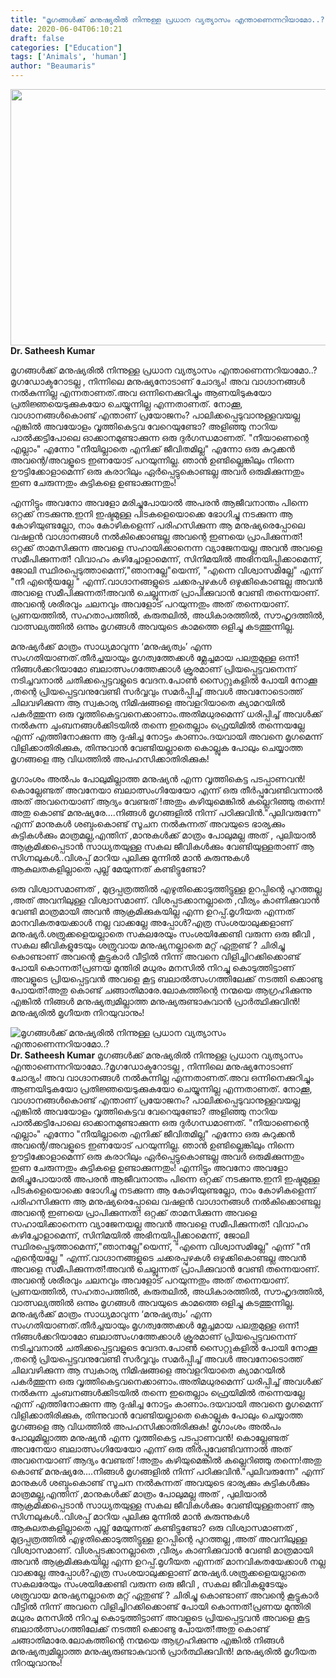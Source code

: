 ```yaml
---
title: "മൃഗങ്ങൾക്ക്‌ മനുഷ്യരിൽ നിന്നുള്ള പ്രധാന വ്യത്യാസം എന്താണെന്നറിയാമോ..?"
date: 2020-06-04T06:10:21
draft: false
categories: ["Education"]
tags: ['Animals', 'human']
author: "Beaumaris"
---
```


<strong><a href="https://wordpress-972788-3403151.cloudwaysapps.com/difference-between-human-and-animals/276289/rr-1276" rel="attachment wp-att-276290"><img class="alignleft size-full wp-image-276290" src="https://cdn.boolokam.com/articles/2020/06/rr-80.jpg" alt="" width="784" height="410" /></a>Dr. Satheesh Kumar</strong>

മൃഗങ്ങൾക്ക്‌ മനുഷ്യരിൽ നിന്നുള്ള പ്രധാന വ്യത്യാസം എന്താണെന്നറിയാമോ..?മൃഗഡോക്ടറോടല്ല , നിന്നിലെ മനുഷ്യനോടാണ്‌ ചോദ്യം! അവ വാഗ്ദാനങ്ങൾ നൽകുന്നില്ല എന്നതാണത്‌.അവ ഒന്നിനെക്കുറിച്ചും ആണയിടുകയോ പ്രതിജ്ഞയെടുക്കുകയോ ചെയ്യുന്നില്ല എന്നതാണത്‌. നോക്കൂ, വാഗ്ദാനങ്ങൾകൊണ്ട്‌ എന്താണ്‌ പ്രയോജനം? പാലിക്കപ്പെടുവാനുള്ളവയല്ല എങ്കിൽ അവയോളം വൃത്തികെട്ടവ വേറെയുണ്ടോ? അളിഞ്ഞു നാറിയ പാൽക്കട്ടിപോലെ ഓക്കാനമുണ്ടാക്കുന്ന ഒരു ദുർഗന്ധമാണത്‌. "നീയാണെന്റെ എല്ലാം" എന്നോ "നീയില്ലാതെ എനിക്ക്‌ ജീവിതമില്ല" എന്നോ ഒരു കുറുക്കൻ അവന്റെ/അവളൂടെ ഇണയോട്‌ പറയുന്നില്ല. ഞാൻ ഉണ്ടില്ലെങ്കിലും നിന്നെ ഊട്ടിക്കോളാമെന്ന് ഒരു കരാറിലും ഏർപ്പെട്ടുകൊണ്ടല്ല അവർ ഒരുമിക്കുന്നതും ഇണ ചേരുന്നതും കുട്ടികളെ ഉണ്ടാക്കുന്നതും!

എന്നിട്ടും അവനോ അവളോ മരിച്ചുപോയാൽ അപരൻ ആജീവനാന്തം പിന്നെ ഒറ്റക്ക്‌ നടക്കുന്നു.ഇനി ഇഷ്ടമുള്ള പിടകളെയൊക്കെ ഭോഗിച്ചു നടക്കുന്ന ആ കോഴിയുണ്ടല്ലോ, നാം കോഴികളെന്ന് പരിഹസിക്കുന്ന ആ മനുഷ്യരെപ്പോലെ വഷളൻ വാഗ്ദാനങ്ങൾ നൽകിക്കൊണ്ടല്ല അവന്റെ ഇണയെ പ്രാപിക്കുന്നത്‌! ഒറ്റക്ക്‌ താമസിക്കുന്ന അവളെ സഹായിക്കാനെന്ന വ്യാജേനയല്ല അവൻ അവളെ സമീപിക്കുന്നത്‌! വിവാഹം കഴിച്ചോളാമെന്ന്, സിനിമയിൽ അഭിനയിപ്പിക്കാമെന്ന്, ജോലി സ്ഥിരപ്പെടുത്താമെന്ന്,"ഞാനല്ലേ"യെന്ന്, "എന്നെ വിശ്വാസമില്ലേ" എന്ന് "നീ എന്റെയല്ലേ " എന്ന്.വാഗ്ദാനങ്ങളുടെ ചക്കരപ്പുഴകൾ ഒഴുക്കികൊണ്ടല്ല അവൻ അവളെ സമീപിക്കുന്നത്‌!അവൻ ചെല്ലുന്നത്‌ പ്രാപിക്കുവാൻ വേണ്ടി തന്നെയാണ്‌. അവന്റെ ശരീരവും ചലനവും അവളോട്‌ പറയുന്നതും അത്‌ തന്നെയാണ്‌. പ്രണയത്തിൽ, സഹതാപത്തിൽ, കരുതലിൽ, അധികാരത്തിൽ, സൗഹൃദത്തിൽ, വാത്സല്യത്തിൽ ഒന്നും മൃഗങ്ങൾ അവയുടെ കാമത്തെ ഒളിച്ചു കടത്തുന്നില്ല.

മനുഷ്യർക്ക്‌ മാത്രം സാധ്യമാവുന്ന ‘മനുഷ്യത്വം’ എന്ന സംഗതിയാണത്‌.തീർച്ചയായും മൃഗത്വത്തേക്കൾ മ്ലേച്ചമായ പലതുമുള്ള ഒന്ന്!നിങ്ങൾക്കറിയാമോ ബലാത്സംഗത്തേക്കാൾ ക്രൂരമാണ്‌ പ്രിയപ്പെട്ടവനെന്ന് നടിച്ചവനാൽ ചതിക്കപ്പെട്ടവളുടെ വേദന.പോൺ സൈറ്റുകളിൽ പോയി നോക്കൂ ,തന്റെ പ്രിയപ്പെട്ടവനുവേണ്ടി സർവ്വവും സമർപ്പിച്ച്‌ അവൾ അവനോടൊത്ത്‌ ചിലവഴിക്കുന്ന ആ സ്വകാര്യ നിമിഷങ്ങളെ അവളറിയാതെ ക്യാമറയിൽ പകർത്തുന്ന ഒരു വൃത്തികെട്ടവനെക്കാണാം.അതിമധുരമെന്ന് ധരിപ്പിച്ച്‌ അവൾക്ക്‌ നൽകുന്ന ചുംബനങ്ങൾക്കിടയിൽ തന്നെ ഇതെല്ലാം ഫ്രെയിമിൽ തന്നെയല്ലേ എന്ന് എത്തിനോക്കുന്ന ആ ദുഷിച്ച നോട്ടം കാണാം.ദയവായി അവനെ മൃഗമെന്ന് വിളിക്കാതിരിക്കുക, തിന്നുവാൻ വേണ്ടിയല്ലാതെ കൊല്ലുക പോലും ചെയ്യാത്ത മൃഗങ്ങളെ ആ വിധത്തിൽ അപഹസിക്കാതിരിക്കുക!

മൃഗാംശം അൽപം പോലുമില്ലാത്ത മനുഷ്യൻ എന്ന വൃത്തികെട്ട പടപ്പാണവൻ! കൊല്ലേണ്ടത്‌ അവനേയാ ബലാത്സംഗിയേയോ എന്ന് ഒരു തീർപ്പുവേണ്ടിവന്നാൽ അത്‌ അവനെയാണ്‌ ആദ്യം വേണ്ടത്‌ !അതും കഴിയുമെങ്കിൽ കല്ലെറിഞ്ഞു തന്നെ!അതു കൊണ്ട്‌ മനുഷ്യരേ....നിങ്ങൾ മൃഗങ്ങളിൽ നിന്ന് പഠിക്കുവിൻ."പുലിവരുന്നേ" എന്ന് മാനുകൾ ശബ്ദംകൊണ്ട്‌ സൂചന നൽകുന്നത്‌ അവയുടെ ഭാര്യക്കും കുട്ടികൾക്കും മാത്രമല്ല,എന്തിന്‌ ,മാനുകൾക്ക്‌ മാത്രം പോലുമല്ല അത്‌ , പുലിയാൽ ആക്രമിക്കപ്പെടാൻ സാധ്യതയുള്ള സകല ജീവികൾക്കും വേണ്ടിയുള്ളതാണ്‌ ആ സിഗ്നലുകൾ..വിശപ്പ്‌ മാറിയ പുലിക്കു മുന്നിൽ മാൻ കുരുന്നുകൾ ആകുലതകളില്ലാതെ പുല്ല്‌ മേയുന്നത്‌ കണ്ടിട്ടുണ്ടോ?

ഒരു വിശ്വാസമാണത്‌ , മുദ്രപ്പത്രത്തിൽ എഴുതിക്കൊടുത്തിട്ടുള്ള ഉറപ്പിന്റെ പുറത്തല്ല ,അത്‌ അവനിലുള്ള വിശ്വാസമാണ്‌. വിശപ്പടക്കാനല്ലാതെ ,വീര്യം കാണിക്കുവാൻ വേണ്ടി മാത്രമായി അവൻ ആക്രമിക്കുകയില്ല എന്ന ഉറപ്പ്‌.മൃഗീയത എന്നത്‌ മാനവികതയേക്കാൾ നല്ല വാക്കല്ലേ അപ്പോൾ?എത്ര സംശയാലുക്കളാണ്‌ മനുഷ്യർ.ശത്രുക്കളെയല്ലാതെ സകലരേയും സംശയിക്കേണ്ടി വരുന്ന ഒരു ജീവി , സകല ജീവികളുടേയും ശത്രുവായ മനുഷ്യനല്ലാതെ മറ്റ്‌ ഏതുണ്ട്‌ ? ചിരിച്ചു കൊണ്ടാണ്‌ അവന്റെ കൂട്ടുകാർ വീട്ടിൽ നിന്ന് അവനെ വിളിച്ചിറക്കിക്കൊണ്ട്‌ പോയി കൊന്നത്‌!പ്രണയ മുന്തിരി മധുരം മനസിൽ നിറച്ചു കൊടുത്തിട്ടാണ്‌ അവളൂടെ പ്രിയപ്പെട്ടവൻ അവളെ കൂട്ട ബലാൽത്സംഗത്തിലേക്ക്‌ നടത്തി ക്കൊണ്ടു പോയത്‌!അതു കൊണ്ട്‌ ചങ്ങാതിമാരേ.ലോകത്തിന്റെ നന്മയെ ആഗ്രഹിക്കുന്നു എങ്കിൽ നിങ്ങൾ മനുഷ്യത്വമില്ലാത്ത മനുഷ്യരുണ്ടാകുവാൻ പ്രാർത്ഥിക്കുവിൻ! മനുഷ്യരിൽ മൃഗീയത നിറയുവാനും!


![മൃഗങ്ങൾക്ക്‌ മനുഷ്യരിൽ നിന്നുള്ള പ്രധാന വ്യത്യാസം എന്താണെന്നറിയാമോ..?](https://cdn.boolokam.com/articles/2020/06/rr-80.jpg)**[](https://wordpress-972788-3403151.cloudwaysapps.com/difference-between-human-and-animals/276289/rr-1276)Dr. Satheesh Kumar** മൃഗങ്ങൾക്ക്‌ മനുഷ്യരിൽ നിന്നുള്ള പ്രധാന വ്യത്യാസം എന്താണെന്നറിയാമോ..?മൃഗഡോക്ടറോടല്ല , നിന്നിലെ മനുഷ്യനോടാണ്‌ ചോദ്യം! അവ വാഗ്ദാനങ്ങൾ നൽകുന്നില്ല എന്നതാണത്‌.അവ ഒന്നിനെക്കുറിച്ചും ആണയിടുകയോ പ്രതിജ്ഞയെടുക്കുകയോ ചെയ്യുന്നില്ല എന്നതാണത്‌. നോക്കൂ, വാഗ്ദാനങ്ങൾകൊണ്ട്‌ എന്താണ്‌ പ്രയോജനം? പാലിക്കപ്പെടുവാനുള്ളവയല്ല എങ്കിൽ അവയോളം വൃത്തികെട്ടവ വേറെയുണ്ടോ? അളിഞ്ഞു നാറിയ പാൽക്കട്ടിപോലെ ഓക്കാനമുണ്ടാക്കുന്ന ഒരു ദുർഗന്ധമാണത്‌. "നീയാണെന്റെ എല്ലാം" എന്നോ "നീയില്ലാതെ എനിക്ക്‌ ജീവിതമില്ല" എന്നോ ഒരു കുറുക്കൻ അവന്റെ/അവളൂടെ ഇണയോട്‌ പറയുന്നില്ല. ഞാൻ ഉണ്ടില്ലെങ്കിലും നിന്നെ ഊട്ടിക്കോളാമെന്ന് ഒരു കരാറിലും ഏർപ്പെട്ടുകൊണ്ടല്ല അവർ ഒരുമിക്കുന്നതും ഇണ ചേരുന്നതും കുട്ടികളെ ഉണ്ടാക്കുന്നതും! എന്നിട്ടും അവനോ അവളോ മരിച്ചുപോയാൽ അപരൻ ആജീവനാന്തം പിന്നെ ഒറ്റക്ക്‌ നടക്കുന്നു.ഇനി ഇഷ്ടമുള്ള പിടകളെയൊക്കെ ഭോഗിച്ചു നടക്കുന്ന ആ കോഴിയുണ്ടല്ലോ, നാം കോഴികളെന്ന് പരിഹസിക്കുന്ന ആ മനുഷ്യരെപ്പോലെ വഷളൻ വാഗ്ദാനങ്ങൾ നൽകിക്കൊണ്ടല്ല അവന്റെ ഇണയെ പ്രാപിക്കുന്നത്‌! ഒറ്റക്ക്‌ താമസിക്കുന്ന അവളെ സഹായിക്കാനെന്ന വ്യാജേനയല്ല അവൻ അവളെ സമീപിക്കുന്നത്‌! വിവാഹം കഴിച്ചോളാമെന്ന്, സിനിമയിൽ അഭിനയിപ്പിക്കാമെന്ന്, ജോലി സ്ഥിരപ്പെടുത്താമെന്ന്,"ഞാനല്ലേ"യെന്ന്, "എന്നെ വിശ്വാസമില്ലേ" എന്ന് "നീ എന്റെയല്ലേ " എന്ന്.വാഗ്ദാനങ്ങളുടെ ചക്കരപ്പുഴകൾ ഒഴുക്കികൊണ്ടല്ല അവൻ അവളെ സമീപിക്കുന്നത്‌!അവൻ ചെല്ലുന്നത്‌ പ്രാപിക്കുവാൻ വേണ്ടി തന്നെയാണ്‌. അവന്റെ ശരീരവും ചലനവും അവളോട്‌ പറയുന്നതും അത്‌ തന്നെയാണ്‌. പ്രണയത്തിൽ, സഹതാപത്തിൽ, കരുതലിൽ, അധികാരത്തിൽ, സൗഹൃദത്തിൽ, വാത്സല്യത്തിൽ ഒന്നും മൃഗങ്ങൾ അവയുടെ കാമത്തെ ഒളിച്ചു കടത്തുന്നില്ല. മനുഷ്യർക്ക്‌ മാത്രം സാധ്യമാവുന്ന ‘മനുഷ്യത്വം’ എന്ന സംഗതിയാണത്‌.തീർച്ചയായും മൃഗത്വത്തേക്കൾ മ്ലേച്ചമായ പലതുമുള്ള ഒന്ന്!നിങ്ങൾക്കറിയാമോ ബലാത്സംഗത്തേക്കാൾ ക്രൂരമാണ്‌ പ്രിയപ്പെട്ടവനെന്ന് നടിച്ചവനാൽ ചതിക്കപ്പെട്ടവളുടെ വേദന.പോൺ സൈറ്റുകളിൽ പോയി നോക്കൂ ,തന്റെ പ്രിയപ്പെട്ടവനുവേണ്ടി സർവ്വവും സമർപ്പിച്ച്‌ അവൾ അവനോടൊത്ത്‌ ചിലവഴിക്കുന്ന ആ സ്വകാര്യ നിമിഷങ്ങളെ അവളറിയാതെ ക്യാമറയിൽ പകർത്തുന്ന ഒരു വൃത്തികെട്ടവനെക്കാണാം.അതിമധുരമെന്ന് ധരിപ്പിച്ച്‌ അവൾക്ക്‌ നൽകുന്ന ചുംബനങ്ങൾക്കിടയിൽ തന്നെ ഇതെല്ലാം ഫ്രെയിമിൽ തന്നെയല്ലേ എന്ന് എത്തിനോക്കുന്ന ആ ദുഷിച്ച നോട്ടം കാണാം.ദയവായി അവനെ മൃഗമെന്ന് വിളിക്കാതിരിക്കുക, തിന്നുവാൻ വേണ്ടിയല്ലാതെ കൊല്ലുക പോലും ചെയ്യാത്ത മൃഗങ്ങളെ ആ വിധത്തിൽ അപഹസിക്കാതിരിക്കുക! മൃഗാംശം അൽപം പോലുമില്ലാത്ത മനുഷ്യൻ എന്ന വൃത്തികെട്ട പടപ്പാണവൻ! കൊല്ലേണ്ടത്‌ അവനേയാ ബലാത്സംഗിയേയോ എന്ന് ഒരു തീർപ്പുവേണ്ടിവന്നാൽ അത്‌ അവനെയാണ്‌ ആദ്യം വേണ്ടത്‌ !അതും കഴിയുമെങ്കിൽ കല്ലെറിഞ്ഞു തന്നെ!അതു കൊണ്ട്‌ മനുഷ്യരേ....നിങ്ങൾ മൃഗങ്ങളിൽ നിന്ന് പഠിക്കുവിൻ."പുലിവരുന്നേ" എന്ന് മാനുകൾ ശബ്ദംകൊണ്ട്‌ സൂചന നൽകുന്നത്‌ അവയുടെ ഭാര്യക്കും കുട്ടികൾക്കും മാത്രമല്ല,എന്തിന്‌ ,മാനുകൾക്ക്‌ മാത്രം പോലുമല്ല അത്‌ , പുലിയാൽ ആക്രമിക്കപ്പെടാൻ സാധ്യതയുള്ള സകല ജീവികൾക്കും വേണ്ടിയുള്ളതാണ്‌ ആ സിഗ്നലുകൾ..വിശപ്പ്‌ മാറിയ പുലിക്കു മുന്നിൽ മാൻ കുരുന്നുകൾ ആകുലതകളില്ലാതെ പുല്ല്‌ മേയുന്നത്‌ കണ്ടിട്ടുണ്ടോ? ഒരു വിശ്വാസമാണത്‌ , മുദ്രപ്പത്രത്തിൽ എഴുതിക്കൊടുത്തിട്ടുള്ള ഉറപ്പിന്റെ പുറത്തല്ല ,അത്‌ അവനിലുള്ള വിശ്വാസമാണ്‌. വിശപ്പടക്കാനല്ലാതെ ,വീര്യം കാണിക്കുവാൻ വേണ്ടി മാത്രമായി അവൻ ആക്രമിക്കുകയില്ല എന്ന ഉറപ്പ്‌.മൃഗീയത എന്നത്‌ മാനവികതയേക്കാൾ നല്ല വാക്കല്ലേ അപ്പോൾ?എത്ര സംശയാലുക്കളാണ്‌ മനുഷ്യർ.ശത്രുക്കളെയല്ലാതെ സകലരേയും സംശയിക്കേണ്ടി വരുന്ന ഒരു ജീവി , സകല ജീവികളുടേയും ശത്രുവായ മനുഷ്യനല്ലാതെ മറ്റ്‌ ഏതുണ്ട്‌ ? ചിരിച്ചു കൊണ്ടാണ്‌ അവന്റെ കൂട്ടുകാർ വീട്ടിൽ നിന്ന് അവനെ വിളിച്ചിറക്കിക്കൊണ്ട്‌ പോയി കൊന്നത്‌!പ്രണയ മുന്തിരി മധുരം മനസിൽ നിറച്ചു കൊടുത്തിട്ടാണ്‌ അവളൂടെ പ്രിയപ്പെട്ടവൻ അവളെ കൂട്ട ബലാൽത്സംഗത്തിലേക്ക്‌ നടത്തി ക്കൊണ്ടു പോയത്‌!അതു കൊണ്ട്‌ ചങ്ങാതിമാരേ.ലോകത്തിന്റെ നന്മയെ ആഗ്രഹിക്കുന്നു എങ്കിൽ നിങ്ങൾ മനുഷ്യത്വമില്ലാത്ത മനുഷ്യരുണ്ടാകുവാൻ പ്രാർത്ഥിക്കുവിൻ! മനുഷ്യരിൽ മൃഗീയത നിറയുവാനും!

